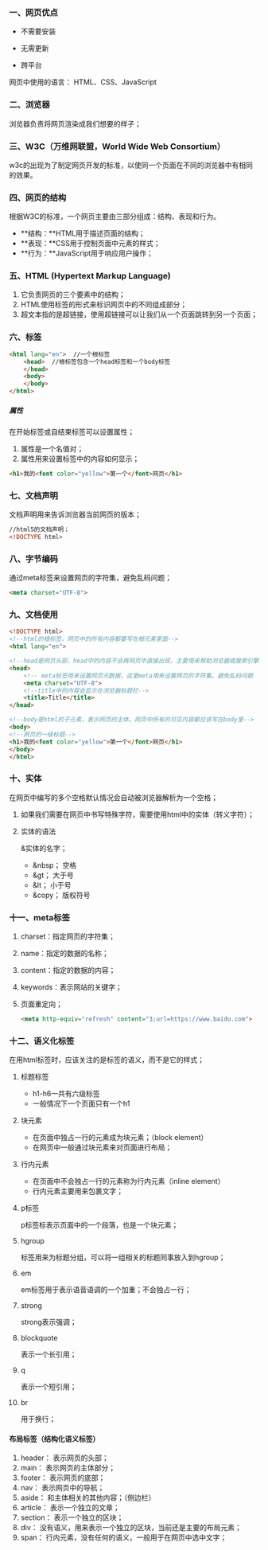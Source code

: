 ### 一、网页优点

* 不需要安装

* 无需更新

* 跨平台

网页中使用的语言： HTML、CSS、JavaScript



### 二、浏览器

浏览器负责将网页渲染成我们想要的样子；



### 三、W3C（万维网联盟，World Wide Web Consortium）

w3c的出现为了制定网页开发的标准，以使同一个页面在不同的浏览器中有相同的效果。



### 四、网页的结构

根据W3C的标准，一个网页主要由三部分组成：结构、表现和行为。

* **结构：**HTML用于描述页面的结构；
* **表现：**CSS用于控制页面中元素的样式；
* **行为：**JavaScript用于响应用户操作；



### 五、HTML (Hypertext Markup Language)

1. 它负责网页的三个要素中的结构；
2. HTML使用标签的形式来标识网页中的不同组成部分；
3. 超文本指的是超链接，使用超链接可以让我们从一个页面跳转到另一个页面；



### 六、标签

```html
<html lang="en">  //一个根标签
	<head>  //根标签包含一个head标签和一个body标签  
	</head>    
	<body>
	</body>
</html>
```



##### 属性

在开始标签或自结束标签可以设置属性；

1. 属性是一个名值对；
2. 属性用来设置标签中的内容如何显示；

```html
<h1>我的<font color="yellow">第一个</font>网页</h1>
```



### 七、文档声明

文档声明用来告诉浏览器当前网页的版本；

```html
//html5的文档声明；
<!DOCTYPE html>
```



### 八、字节编码

通过meta标签来设置网页的字符集，避免乱码问题；

```html
<meta charset="UTF-8">
```



### 九、文档使用

```html
<!DOCTYPE html>
<!--html的根标签，网页中的所有内容都要写在根元素里面-->
<html lang="en">

<!--head是网页头部，head中的内容不会再网页中直接出现，主要用来帮助浏览器或搜索引擎来解析网页-->
<head>
    <!-- meta标签用来设置网页元数据，这里meta用来设置网页的字符集，避免乱码问题   -->
    <meta charset="UTF-8">
    <!--title中的内容会显示在浏览器标题栏-->
    <title>Title</title>
</head>

<!--body是html的子元素，表示网页的主体，网页中所有的可见内容都应该写在body里-->
<body>
<!--网页的一级标题-->
<h1>我的<font color="yellow">第一个</font>网页</h1>
</body>
</html>
```



### 十、实体

在网页中编写的多个空格默认情况会自动被浏览器解析为一个空格；

1. 如果我们需要在网页中书写特殊字符，需要使用html中的实体（转义字符）；

2. 实体的语法

   &实体的名字；

   * &nbsp； 空格
   * &gt； 大于号
   * &lt； 小于号
   * &copy； 版权符号



### 十一、meta标签

1. charset：指定网页的字符集；

2. name：指定的数据的名称；

3. content：指定的数据的内容；

4. keywords：表示网站的关键字；

5. 页面重定向；

   ```html
   <meta http-equiv="refresh" content="3;url=https://www.baidu.com">
   ```

   

### 十二、语义化标签

在用html标签时，应该关注的是标签的语义，而不是它的样式；

1. 标题标签

   * h1-h6一共有六级标签
   * 一般情况下一个页面只有一个h1

2. 块元素

   * 在页面中独占一行的元素成为块元素；（block element）
   * 在网页中一般通过块元素来对页面进行布局；

3. 行内元素

   * 在页面中不会独占一行的元素称为行内元素（inline element）
   * 行内元素主要用来包裹文字；

4. p标签

   p标签标表示页面中的一个段落，也是一个块元素；

5. hgroup

   标签用来为标题分组，可以将一组相关的标题同事放入到hgroup；

6. em

   em标签用于表示语音语调的一个加重；不会独占一行；

7. strong

   strong表示强调；

8. blockquote

   表示一个长引用；

9. q

   表示一个短引用；

10. br

    用于换行；



#### 布局标签（结构化语义标签）

1. header： 表示网页的头部；
2. main： 表示网页的主体部分；
3. footer： 表示网页的底部；
4. nav： 表示网页中的导航；
5. aside： 和主体相关的其他内容；（侧边栏）
6. article： 表示一个独立的文章；
7. section： 表示一个独立的区块；
8. div： 没有语义，用来表示一个独立的区块，当前还是主要的布局元素；
9. span： 行内元素，没有任何的语义，一般用于在网页中选中文字；